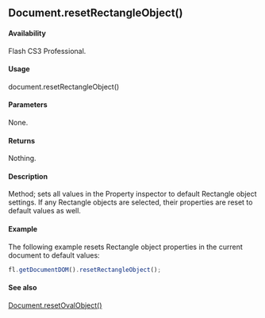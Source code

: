 ## Document.resetRectangleObject()

#### Availability

Flash CS3 Professional.

#### Usage

document.resetRectangleObject()

#### Parameters

None.

#### Returns

Nothing.

#### Description

Method; sets all values in the Property inspector to default Rectangle object settings. If any Rectangle objects are selected, their properties are reset to default values as well.

#### Example

The following example resets Rectangle object properties in the current document to default values:

```javascript
fl.getDocumentDOM().resetRectangleObject();
```

#### See also

[Document.resetOvalObject()](../Document_object/Document310.md)
